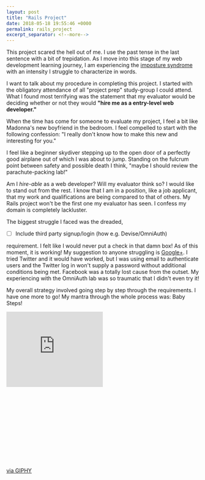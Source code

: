 ```yaml
---
layout: post
title: "Rails Project"
date: 2018-05-18 19:55:46 +0000
permalink: rails_project
excerpt_separator: <!--more-->
---
```


This project scared the hell out of me. I use the past tense in the last sentence with a bit of trepidation. As I move into this stage of my web development learning journey, I am experiencing the [imposture syndrome](https://en.wikipedia.org/wiki/Impostor_syndrome) with an intensity I struggle to characterize in words.

<!--more-->

I want to talk about my procedure in completing this project. I started with the obligatory attendance of all "project prep" study-group I could attend. What I found most terrifying was the statement that my evaluator would be deciding whether or not they would **"hire me as a entry-level web developer."**

When the time has come for someone to evaluate my project, I feel a bit like Madonna's new boyfriend in the bedroom. I feel compelled to start with the following confession: "I really don't know how to make this new and interesting for you."

I feel like a beginner skydiver stepping up to the open door of a perfectly good airplane out of which I was about to jump. Standing on the fulcrum point between safety and possible death I think, "maybe I should review the parachute-packing lab!"

Am I _hire-able_ as a web developer? Will my evaluator think so? I would like to stand out from the rest. I know that I am in a position, like a job applicant, that my work and qualifications are being compared to that of others. My Rails project won't be the first one my evaluator has seen. I confess my domain is completely lackluster.

The biggest struggle I faced was the dreaded,

- [ ] Include third party signup/login (how e.g. Devise/OmniAuth)

requirement. I felt like I would never put a check in that damn box! As of this moment, it is working! My suggestion to anyone struggling is [Google+](http://console.cloud.google.com/). I tried Twitter and it would have worked, but I was using email to authenticate users and the Twitter log in won't supply a password without additional conditions being met. Facebook was a totally lost cause from the outset. My experiencing with the OmniAuth lab was so traumatic that I didn't even try it!

My overall strategy involved going step by step through the requirements. I have one more to go! My mantra through the whole process was: Baby Steps!

<div style="width:100%;height:0;padding-bottom:78%;position:relative;"><iframe src="https://giphy.com/embed/zRyF8jyfXhgac" width="50%" height="50%" style="position:absolute" frameBorder="0" class="giphy-embed" allowFullScreen></iframe></div><p><a href="https://giphy.com/gifs/bill-murray-zRyF8jyfXhgac">via GIPHY</a></p>
